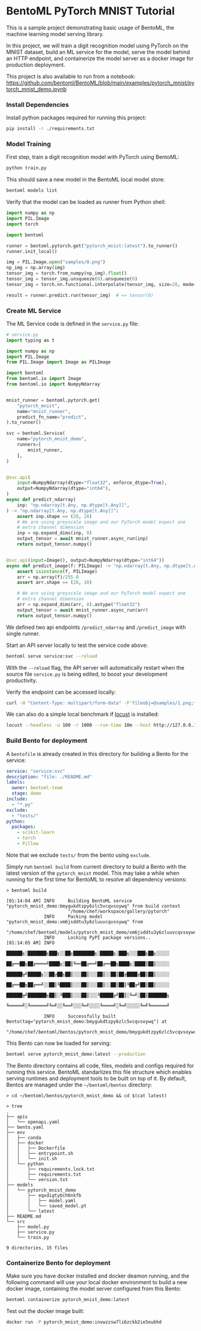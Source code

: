 # BentoML PyTorch MNIST Tutorial

This is a sample project demonstrating basic usage of BentoML, the machine learning model serving library.

In this project, we will train a digit recognition model using PyTorch on the MNIST dataset, build
an ML service for the model, serve the model behind an HTTP endpoint, and containerize the model
server as a docker image for production deployment.

This project is also available to run from a notebook: https://github.com/bentoml/BentoML/blob/main/examples/pytorch_mnist/pytorch_mnist_demo.ipynb

### Install Dependencies

Install python packages required for running this project:

```bash
pip install -r ./requirements.txt
```

### Model Training

First step, train a digit recognition model with PyTorch using BentoML:

```bash
python train.py
```

This should save a new model in the BentoML local model store:

```bash
bentoml models list
```

Verify that the model can be loaded as runner from Python shell:

```python
import numpy as np
import PIL.Image
import torch

import bentoml

runner = bentoml.pytorch.get("pytorch_mnist:latest").to_runner()
runner.init_local()

img = PIL.Image.open("samples/0.png")
np_img = np.array(img)
tensor_img = torch.from_numpy(np_img).float()
tensor_img = tensor_img.unsqueeze(0).unsqueeze(0)
tensor_img = torch.nn.functional.interpolate(tensor_img, size=28, mode='bicubic', align_corners=False)

result = runner.predict.run(tensor_img)  # => tensor(0)
```

### Create ML Service

The ML Service code is defined in the `service.py` file:

```python
# service.py
import typing as t

import numpy as np
import PIL.Image
from PIL.Image import Image as PILImage

import bentoml
from bentoml.io import Image
from bentoml.io import NumpyNdarray


mnist_runner = bentoml.pytorch.get(
    "pytorch_mnist",
    name="mnist_runner",
    predict_fn_name="predict",
).to_runner()

svc = bentoml.Service(
    name="pytorch_mnist_demo",
    runners=[
        mnist_runner,
    ],
)


@svc.api(
    input=NumpyNdarray(dtype="float32", enforce_dtype=True),
    output=NumpyNdarray(dtype="int64"),
)
async def predict_ndarray(
    inp: "np.ndarray[t.Any, np.dtype[t.Any]]",
) -> "np.ndarray[t.Any, np.dtype[t.Any]]":
    assert inp.shape == (28, 28)
    # We are using greyscale image and our PyTorch model expect one
    # extra channel dimension
    inp = np.expand_dims(inp, 0)
    output_tensor = await mnist_runner.async_run(inp)
    return output_tensor.numpy()


@svc.api(input=Image(), output=NumpyNdarray(dtype="int64"))
async def predict_image(f: PILImage) -> "np.ndarray[t.Any, np.dtype[t.Any]]":
    assert isinstance(f, PILImage)
    arr = np.array(f)/255.0
    assert arr.shape == (28, 28)

    # We are using greyscale image and our PyTorch model expect one
    # extra channel dimension
    arr = np.expand_dims(arr, 0).astype("float32")
    output_tensor = await mnist_runner.async_run(arr)
    return output_tensor.numpy()
```

We defined two api endpoints `/predict_ndarray` and `/predict_image` with single runner.

Start an API server locally to test the service code above:

```bash
bentoml serve service:svc --reload
```

With the `--reload` flag, the API server will automatically restart when the source
file `service.py` is being edited, to boost your development productivity.

Verify the endpoint can be accessed locally:

```bash
curl -H "Content-Type: multipart/form-data" -F'fileobj=@samples/1.png;type=image/png' http://127.0.0.1:3000/predict_image
```

We can also do a simple local benchmark if [locust](https://locust.io) is installed:

```bash
locust --headless -u 100 -r 1000 --run-time 10m --host http://127.0.0.1:3000
```

### Build Bento for deployment

A `bentofile` is already created in this directory for building a
Bento for the service:

```yaml
service: "service:svc"
description: "file: ./README.md"
labels:
  owner: bentoml-team
  stage: demo
include:
  - "*.py"
exclude:
  - "tests/"
python:
  packages:
    - scikit-learn
    - torch
    - Pillow
```

Note that we exclude `tests/` from the bento using `exclude`.

Simply run `bentoml build` from current directory to build a Bento with the latest
version of the `pytorch_mnist` model. This may take a while when running for the first
time for BentoML to resolve all dependency versions:

```
> bentoml build

[01:14:04 AM] INFO     Building BentoML service "pytorch_mnist_demo:bmygukdtzpy6zlc5vcqvsoywq" from build context
                       "/home/chef/workspace/gallery/pytorch"
              INFO     Packing model "pytorch_mnist_demo:xm6jsddtu3y6zluuvcqvsoywq" from
                       "/home/chef/bentoml/models/pytorch_mnist_demo/xm6jsddtu3y6zluuvcqvsoywq"
              INFO     Locking PyPI package versions..
[01:14:05 AM] INFO
                       ██████╗░███████╗███╗░░██╗████████╗░█████╗░███╗░░░███╗██╗░░░░░
                       ██╔══██╗██╔════╝████╗░██║╚══██╔══╝██╔══██╗████╗░████║██║░░░░░
                       ██████╦╝█████╗░░██╔██╗██║░░░██║░░░██║░░██║██╔████╔██║██║░░░░░
                       ██╔══██╗██╔══╝░░██║╚████║░░░██║░░░██║░░██║██║╚██╔╝██║██║░░░░░
                       ██████╦╝███████╗██║░╚███║░░░██║░░░╚█████╔╝██║░╚═╝░██║███████╗
                       ╚═════╝░╚══════╝╚═╝░░╚══╝░░░╚═╝░░░░╚════╝░╚═╝░░░░░╚═╝╚══════╝

              INFO     Successfully built Bento(tag="pytorch_mnist_demo:bmygukdtzpy6zlc5vcqvsoywq") at
                       "/home/chef/bentoml/bentos/pytorch_mnist_demo/bmygukdtzpy6zlc5vcqvsoywq/"
```

This Bento can now be loaded for serving:

```bash
bentoml serve pytorch_mnist_demo:latest --production
```

The Bento directory contains all code, files, models and configs required for running this service.
BentoML standarlizes this file structure which enables serving runtimes and deployment tools to be
built on top of it. By default, Bentos are managed under the `~/bentoml/bentos` directory:

```
> cd ~/bentoml/bentos/pytorch_mnist_demo && cd $(cat latest)

> tree
.
├── apis
│   └── openapi.yaml
├── bento.yaml
├── env
│   ├── conda
│   ├── docker
│   │   ├── Dockerfile
│   │   ├── entrypoint.sh
│   │   └── init.sh
│   └── python
│       ├── requirements.lock.txt
│       ├── requirements.txt
│       └── version.txt
├── models
│   └── pytorch_mnist_demo
│       ├── eqxdigtybch6nkfb
│       │   ├── model.yaml
│       │   └── saved_model.pt
│       └── latest
├── README.md
└── src
    ├── model.py
    ├── service.py
    └── train.py

9 directories, 15 files
```

### Containerize Bento for deployment

Make sure you have docker installed and docker deamon running, and the following command
will use your local docker environment to build a new docker image, containing the model
server configured from this Bento:

```bash
bentoml containerize pytorch_mnist_demo:latest
```

Test out the docker image built:

```bash
docker run -P pytorch_mnist_demo:invwzzsw7li6zckb2ie5eubhd
```

